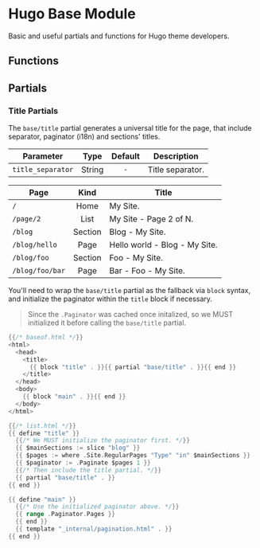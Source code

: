 # Hugo Base Module

Basic and useful partials and functions for Hugo theme developers.

## Functions

## Partials

### Title Partials

The `base/title` partial generates a universal title for the page, that include separator, paginator (i18n) and sections' titles.

| Parameter | Type | Default | Description
|---|:-:|:-:|---
| `title_separator` | String | `-` | Title separator.

| Page | Kind | Title
|---|:-:|---
| `/` | Home | My Site.
| `/page/2` | List | My Site - Page 2 of N.
| `/blog` | Section | Blog - My Site.
| `/blog/hello` | Page | Hello world - Blog - My Site.
| `/blog/foo` | Section | Foo - My Site.
| `/blog/foo/bar` | Page | Bar - Foo - My Site.

You'll need to wrap the `base/title` partial as the fallback via `block` syntax, and initialize the paginator within the `title` block if necessary.

> Since the `.Paginator` was cached once initalized, so we MUST initialized it before calling the `base/title` partial.

```go
{{/* baseof.html */}}
<html>
  <head>
    <title>
      {{ block "title" . }}{{ partial "base/title" . }}{{ end }}
    </title>
  </head>
  <body>
    {{ block "main" . }}{{ end }}
  </body>
</html>
```

```go
{{/* list.html */}}
{{ define "title" }}
  {{/* We MUST initialize the paginator first. */}}
  {{ $mainSections := slice "blog" }}
  {{ $pages := where .Site.RegularPages "Type" "in" $mainSections }}
  {{ $paginator := .Paginate $pages 1 }}
  {{/* Then include the title partial. */}}
  {{ partial "base/title" . }}
{{ end }}

{{ define "main" }}
  {{/* Use the initialized paginator above. */}}
  {{ range .Paginator.Pages }}
  {{ end }}
  {{ template "_internal/pagination.html" . }}
{{ end }}
```
